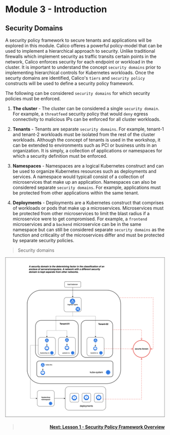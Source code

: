 
# Module 3 - Introduction

## Security Domains

A security policy framework to secure tenants and applications will be explored in this module. Calico offeres a powerful policy-model that can be used to implement a hierarchical approach to security. Unlike traditional firewalls which implement security as traffic transits certain points in the network, Calico enforces security for each endpoint or workload in the cluster. It is important to understand the concept `security domains` prior to implementing hierarchical controls for Kubernetes workloads. Once the securty domains are identified, Calico's `tiers` and `security policy` constructs will be used to define a security policy framework. 

The following can be considered `security domains` for which security policies must be enforced.

1.  **The cluster** - The cluster can be considered a single `security domain`. For example, a `threatfeed` security policy that would `deny` egress connectivity to malicious IPs can be enforced for all cluster workloads. 

2.  **Tenants** - Tenants are separate `security domains`. For example, tenant-1 and tenant-2 workloads must be isolated from the rest of the cluster workloads. Although the concept of tenants is used in the workshop, it can be extended to environments such as PCI or business units in an organization. It is simply, a collection of applications or namespaces for which a security definition must be enforced.  

3.  **Namespaces** - Namespaces are a logical Kubernetes construct and can be used to organize Kubernetes resources such as deployments and services. A namespace would typicall consist of a collection of microservices that make up an application. Namespaces can also be considered separate `security domains`. For example, applications must be protected from other applications within the same tenant.

4.  **Deployments** - Deployments are a Kubernetes construct that comprises of workloads or pods that make up a microservices. Microservices must be protected from other microservices to limit the blast radius if a microservice were to get compromised. For example, a `frontend` microservices and a `backend` microservice can be in the same namespace but can still be considered separate `security domains` as the function and criticality of the microservices differ and must be protected by separate security policies.   

> Security domains

![Security Domains](images/security-domains.png)

> #### <div align="right">  [Next: Lesson 1 - Security Policy Framework Overview](https://github.com/tigera-cs/quickstart-self-service/blob/main/modules/security-policy-framework-overview.md) </div>



